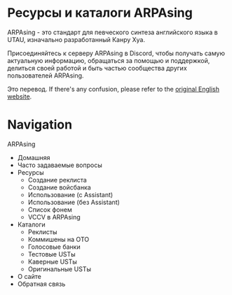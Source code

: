 # Ресурсы и каталоги ARPAsing

ARPAsing - это стандарт для певческого синтеза английского языка в UTAU, изначально разработанный Канру Хуа.

Присоединяйтесь к серверу ARPAsing в Discord, чтобы получать самую актуальную информацию, обращаться за помощью и поддержкой, делиться своей работой и быть частью сообщества других пользователей ARPAsing.

Это перевод. If there's any confusion, please refer to the [original English website]().

# Navigation

ARPAsing
- Домашняя
- Часто задаваемые вопросы
- Ресурсы
  - Создание реклиста
  - Создание войсбанка
  - Использование (с Assistant)
  - Использование (без Assistant)
  - Список фонем
  - VCCV в ARPAsing
- Каталоги
  - Реклисты
  - Коммишены на OTO
  - Голосовые банки
  - Тестовые USTы
  - Каверные USTы
  - Оригинальные USTы
- О сайте
- Обратная связь
